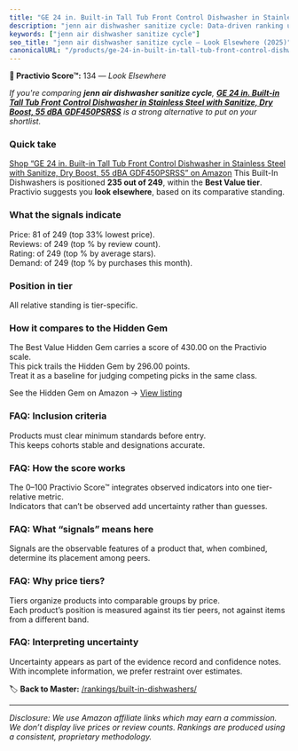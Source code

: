 ```yaml
---
title: "GE 24 in. Built-in Tall Tub Front Control Dishwasher in Stainless Steel with Sanitize, Dry Boost, 55 dBA GDF450PSRSS"
description: "jenn air dishwasher sanitize cycle: Data-driven ranking using the Practivio Score™. Positioned by quality, value, demand, findability, momentum."
keywords: ["jenn air dishwasher sanitize cycle"]
seo_title: "jenn air dishwasher sanitize cycle — Look Elsewhere (2025)"
canonicalURL: "/products/ge-24-in-built-in-tall-tub-front-control-dishwasher-in-stainless-steel-with-sanitize-dry-boost-55-dba-gdf450psrss-B0BFXMQT9L/"
---
```


**🚫 Practivio Score™:** 134 — _Look Elsewhere_


*If you're comparing **jenn air dishwasher sanitize cycle**, **[GE 24 in. Built-in Tall Tub Front Control Dishwasher in Stainless Steel with Sanitize, Dry Boost, 55 dBA GDF450PSRSS](https://www.amazon.com/dp/B0BFXMQT9L?tag=practivio-20)** is a strong alternative to put on your shortlist.*
### Quick take
[Shop “GE 24 in. Built-in Tall Tub Front Control Dishwasher in Stainless Steel with Sanitize, Dry Boost, 55 dBA GDF450PSRSS” on Amazon](https://www.amazon.com/dp/B0BFXMQT9L?tag=practivio-20)
This Built-In Dishwashers is positioned **235 out of 249**, within the **Best Value tier**.  
Practivio suggests you **look elsewhere**, based on its comparative standing.

### What the signals indicate
Price: 81 of 249 (top 33% lowest price).  
Reviews:  of 249 (top % by review count).  
Rating:  of 249 (top % by average stars).  
Demand:  of 249 (top % by purchases this month).

### Position in tier
All relative standing is tier-specific.

### How it compares to the Hidden Gem
The Best Value Hidden Gem carries a score of 430.00 on the Practivio scale.  
This pick trails the Hidden Gem by 296.00 points.  
Treat it as a baseline for judging competing picks in the same class.  

See the Hidden Gem on Amazon → [View listing](https://www.amazon.com/dp/B09ST4M8VF?tag=practivio-20)

### FAQ: Inclusion criteria
Products must clear minimum standards before entry.  
This keeps cohorts stable and designations accurate.

### FAQ: How the score works
The 0–100 Practivio Score™ integrates observed indicators into one tier-relative metric.  
Indicators that can’t be observed add uncertainty rather than guesses.

### FAQ: What “signals” means here
Signals are the observable features of a product that, when combined, determine its placement among peers.

### FAQ: Why price tiers?
Tiers organize products into comparable groups by price.  
Each product’s position is measured against its tier peers, not against items from a different band.

### FAQ: Interpreting uncertainty
Uncertainty appears as part of the evidence record and confidence notes.  
With incomplete information, we prefer restraint over estimates.


🏷️ **Back to Master:** [/rankings/built-in-dishwashers/](/rankings/built-in-dishwashers/)

---
_Disclosure: We use Amazon affiliate links which may earn a commission. We don’t display live prices or review counts. Rankings are produced using a consistent, proprietary methodology._
